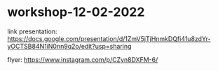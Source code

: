 # workshop-12-02-2022

link presentation: https://docs.google.com/presentation/d/1ZmV5jTjHnmkDQfi41u8zdYr-yOCTSB84N1iN0nn9q2o/edit?usp=sharing

flyer: https://www.instagram.com/p/CZyn8DXFM-6/